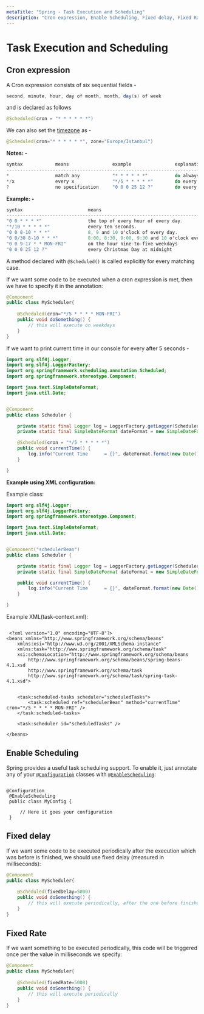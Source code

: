 ```yaml
---
metaTitle: "Spring - Task Execution and Scheduling"
description: "Cron expression, Enable Scheduling, Fixed delay, Fixed Rate"
---
```


# Task Execution and Scheduling




## Cron expression


A Cron expression consists of six sequential fields -

```java
second, minute, hour, day of month, month, day(s) of week

```

and is declared as follows

```java
@Scheduled(cron = "* * * * * *")

```

We can also set the [timezone](https://docs.oracle.com/cd/B13866_04/webconf.904/b10877/timezone.htm) as -

```java
@Scheduled(cron="* * * * * *", zone="Europe/Istanbul")

```

**Notes: -**

```java
syntax            means                example                explanation
------------------------------------------------------------------------------------
*                 match any            "* * * * * *"          do always
*/x               every x              "*/5 * * * * *"        do every five seconds
?                 no specification     "0 0 0 25 12 ?"        do every Christmas Day

```

**Example: -**

```java
syntax                        means
------------------------------------------------------------------------------------
"0 0 * * * *"                 the top of every hour of every day.
"*/10 * * * * *"              every ten seconds.
"0 0 8-10 * * *"              8, 9 and 10 o'clock of every day.
"0 0/30 8-10 * * *"           8:00, 8:30, 9:00, 9:30 and 10 o'clock every day.
"0 0 9-17 * * MON-FRI"        on the hour nine-to-five weekdays
"0 0 0 25 12 ?"               every Christmas Day at midnight

```

A method declared with `@Scheduled()` is called explicitly for every matching case.

If we want some code to be executed when a cron expression is met, then we have to specify it in the annotation:

```java
@Component
public class MyScheduler{    
    
    @Scheduled(cron="*/5 * * * * MON-FRI")
    public void doSomething() {
        // this will execute on weekdays
    }
}

```

If we want to print current time in our console for every after 5 seconds -

```java
import org.slf4j.Logger;
import org.slf4j.LoggerFactory;
import org.springframework.scheduling.annotation.Scheduled;
import org.springframework.stereotype.Component;

import java.text.SimpleDateFormat;
import java.util.Date;


@Component
public class Scheduler {

    private static final Logger log = LoggerFactory.getLogger(Scheduler.class);
    private static final SimpleDateFormat dateFormat = new SimpleDateFormat("HH:mm:ss");

    @Scheduled(cron = "*/5 * * * * *")
    public void currentTime() {
        log.info("Current Time      = {}", dateFormat.format(new Date()));
    }

}

```

**Example using XML configuration:**

Example class:

```java
import org.slf4j.Logger;
import org.slf4j.LoggerFactory;
import org.springframework.stereotype.Component;

import java.text.SimpleDateFormat;
import java.util.Date;


@Component("schedulerBean")
public class Scheduler {

    private static final Logger log = LoggerFactory.getLogger(Scheduler.class);
    private static final SimpleDateFormat dateFormat = new SimpleDateFormat("HH:mm:ss");

    public void currentTime() {
        log.info("Current Time      = {}", dateFormat.format(new Date()));
    }

}  

```

Example XML(task-context.xml):

```

 <?xml version="1.0" encoding="UTF-8"?>
<beans xmlns="http://www.springframework.org/schema/beans"
    xmlns:xsi="http://www.w3.org/2001/XMLSchema-instance" 
    xmlns:task="http://www.springframework.org/schema/task"
    xsi:schemaLocation="http://www.springframework.org/schema/beans 
        http://www.springframework.org/schema/beans/spring-beans-4.1.xsd
        http://www.springframework.org/schema/task 
        http://www.springframework.org/schema/task/spring-task-4.1.xsd">


    <task:scheduled-tasks scheduler="scheduledTasks">
        <task:scheduled ref="schedulerBean" method="currentTime" cron="*/5 * * * * MON-FRI" />
    </task:scheduled-tasks>

    <task:scheduler id="scheduledTasks" />

</beans>

```



## Enable Scheduling


Spring provides a useful task scheduling support. To enable it, just annotate any of your [`@Configuration`](http://docs.spring.io/spring-framework/docs/4.0.4.RELEASE/javadoc-api/org/springframework/context/annotation/Configuration.html) classes with [`@EnableScheduling`](http://docs.spring.io/spring-framework/docs/current/javadoc-api/org/springframework/scheduling/annotation/EnableScheduling.html):

```

@Configuration
 @EnableScheduling
 public class MyConfig {

     // Here it goes your configuration
 }

```



## Fixed delay


If we want some code to be executed periodically after the execution which was before is finished, we should use fixed delay (measured in milliseconds):

```java
@Component
public class MyScheduler{    
    
    @Scheduled(fixedDelay=5000)
    public void doSomething() {
        // this will execute periodically, after the one before finishes
    }
}

```



## Fixed Rate


If we want something to be executed periodically, this code will be triggered once per the value in milliseconds we specify:

```java
@Component
public class MyScheduler{    
    
    @Scheduled(fixedRate=5000)
    public void doSomething() {
        // this will execute periodically
    }
}

```

